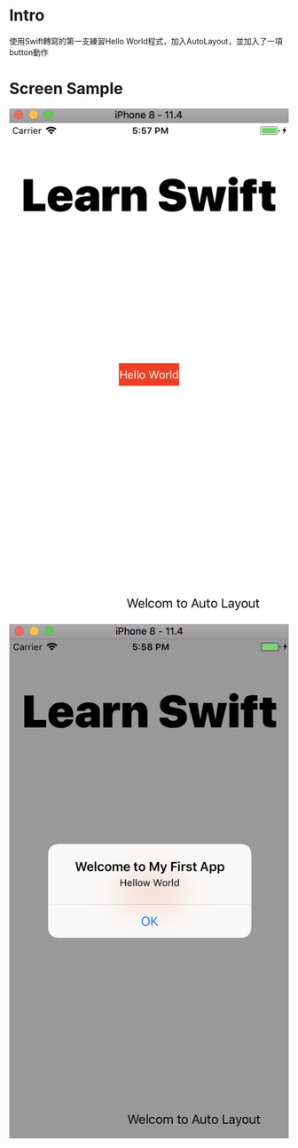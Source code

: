 # Intro
使用Swift轉寫的第一支練習Hello World程式，加入AutoLayout，並加入了一項button動作
# Screen Sample
![Screen_1](https://github.com/Samuelchi861008/iosApp-HelloWorld/blob/master/1.png?raw=true)
![Screen_2](https://github.com/Samuelchi861008/iosApp-HelloWorld/blob/master/2.png?raw=true)
